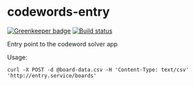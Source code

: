 # codewords-entry

[![Greenkeeper badge](https://badges.greenkeeper.io/ArtCoeur/codewords-entry.svg)](https://greenkeeper.io/)
[![Build status](https://travis-ci.org/ArtCoeur/codewords-entry.svg?branch=master)](https://travis-ci.org/ArtCoeur/codewords-entry)

Entry point to the codeword solver app

Usage:

    curl -X POST -d @board-data.csv -H 'Content-Type: text/csv' 'http://entry.service/boards'
